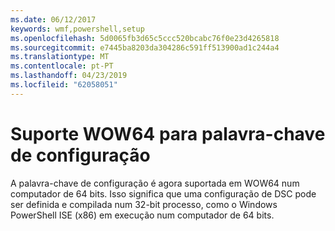 ```yaml
---
ms.date: 06/12/2017
keywords: wmf,powershell,setup
ms.openlocfilehash: 5d0065fb3d65c5ccc520bcabc76f0e23d4265818
ms.sourcegitcommit: e7445ba8203da304286c591ff513900ad1c244a4
ms.translationtype: MT
ms.contentlocale: pt-PT
ms.lasthandoff: 04/23/2019
ms.locfileid: "62058051"
---
```

# <a name="wow64-support-for-configuration-keyword"></a>Suporte WOW64 para palavra-chave de configuração

A palavra-chave de configuração é agora suportada em WOW64 num computador de 64 bits. Isso significa que uma configuração de DSC pode ser definida e compilada num 32-bit processo, como o Windows PowerShell ISE (x86) em execução num computador de 64 bits.
